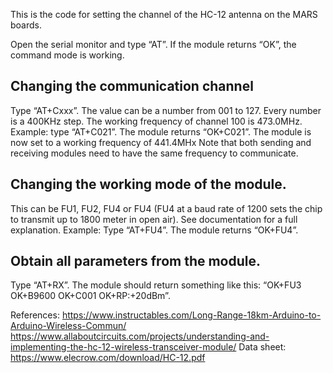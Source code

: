 This is the code for setting the channel of the HC-12 antenna on the MARS boards.

Open the serial monitor and type “AT”. If the module returns “OK”, the command mode is working.

## Changing the communication channel
Type “AT+Cxxx”.
The value can be a number from 001 to 127.
Every number is a 400KHz step. The working frequency of channel 100 is 473.0MHz.
Example: type “AT+C021”. The module returns “OK+C021”.
The module is now set to a working frequency of 441.4MHx
Note that both sending and receiving modules need to have the same frequency to communicate.

## Changing the working mode of the module.
This can be FU1, FU2, FU4 or FU4 (FU4 at a baud rate of 1200 sets the chip to transmit up to 1800 meter in open air). See documentation for a full explanation.
Example: Type “AT+FU4”. The module returns “OK+FU4”.
## Obtain all parameters from the module.
Type “AT+RX”.
The module should return something like this:
“OK+FU3
OK+B9600
OK+C001
OK+RP:+20dBm”.

References:
https://www.instructables.com/Long-Range-18km-Arduino-to-Arduino-Wireless-Commun/
https://www.allaboutcircuits.com/projects/understanding-and-implementing-the-hc-12-wireless-transceiver-module/
Data sheet: https://www.elecrow.com/download/HC-12.pdf
